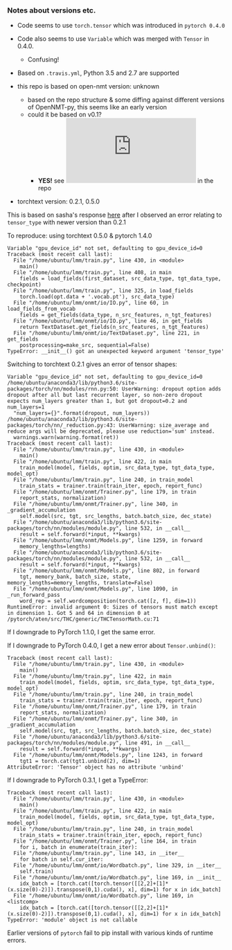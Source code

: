 ### Notes about versions etc.

- Code seems to use `torch.tensor` which was introduced in `pytorch 0.4.0`
- Code also seems to use `Variable` which was merged with `Tensor` in 0.4.0.
    - Confusing!

- Based on `.travis.yml`, Python 3.5 and 2.7 are supported

- this repo is based on open-nmt version: unknown
    - based on the repo structure & some diffing against different versions of OpenNMT-py, this seems like an early version
    - could it be based on v0.1? 
        - **YES!** see ![setup.py](https://github.com/j0ma/lmm/blob/master/setup.py) in the repo

- torchtext version: 0.2.1, 0.5.0

This is based on sasha's response [here](https://github.com/OpenNMT/OpenNMT-py/issues/767) after I observed an error relating to `tensor_type` with newer version than 0.2.1

To reproduce: using torchtext 0.5.0 & pytorch 1.4.0

```
Variable "gpu_device_id" not set, defaulting to gpu_device_id=0
Traceback (most recent call last):
  File "/home/ubuntu/lmm/train.py", line 430, in <module>
    main()
  File "/home/ubuntu/lmm/train.py", line 408, in main
    fields = load_fields(first_dataset, src_data_type, tgt_data_type, checkpoint)
  File "/home/ubuntu/lmm/train.py", line 325, in load_fields
    torch.load(opt.data + '.vocab.pt'), src_data_type)
  File "/home/ubuntu/lmm/onmt/io/IO.py", line 60, in load_fields_from_vocab
    fields = get_fields(data_type, n_src_features, n_tgt_features)
  File "/home/ubuntu/lmm/onmt/io/IO.py", line 46, in get_fields
    return TextDataset.get_fields(n_src_features, n_tgt_features)
  File "/home/ubuntu/lmm/onmt/io/TextDataset.py", line 221, in get_fields
    postprocessing=make_src, sequential=False)
TypeError: __init__() got an unexpected keyword argument 'tensor_type'
```

Switching to torchtext 0.2.1 gives an error of tensor shapes:

```
Variable "gpu_device_id" not set, defaulting to gpu_device_id=0
/home/ubuntu/anaconda3/lib/python3.6/site-packages/torch/nn/modules/rnn.py:50: UserWarning: dropout option adds dropout after all but last recurrent layer, so non-zero dropout expects num_layers greater than 1, but got dropout=0.2 and num_layers=1
  "num_layers={}".format(dropout, num_layers))
/home/ubuntu/anaconda3/lib/python3.6/site-packages/torch/nn/_reduction.py:43: UserWarning: size_average and reduce args will be deprecated, please use reduction='sum' instead.
  warnings.warn(warning.format(ret))
Traceback (most recent call last):
  File "/home/ubuntu/lmm/train.py", line 430, in <module>
    main()
  File "/home/ubuntu/lmm/train.py", line 422, in main
    train_model(model, fields, optim, src_data_type, tgt_data_type, model_opt)
  File "/home/ubuntu/lmm/train.py", line 240, in train_model
    train_stats = trainer.train(train_iter, epoch, report_func)
  File "/home/ubuntu/lmm/onmt/Trainer.py", line 179, in train
    report_stats, normalization)
  File "/home/ubuntu/lmm/onmt/Trainer.py", line 340, in _gradient_accumulation
    self.model(src, tgt, src_lengths, batch.batch_size, dec_state)
  File "/home/ubuntu/anaconda3/lib/python3.6/site-packages/torch/nn/modules/module.py", line 532, in __call__
    result = self.forward(*input, **kwargs)
  File "/home/ubuntu/lmm/onmt/Models.py", line 1259, in forward
    memory_lengths=lengths)
  File "/home/ubuntu/anaconda3/lib/python3.6/site-packages/torch/nn/modules/module.py", line 532, in __call__
    result = self.forward(*input, **kwargs)
  File "/home/ubuntu/lmm/onmt/Models.py", line 802, in forward
    tgt, memory_bank, batch_size, state, memory_lengths=memory_lengths, translate=False)
  File "/home/ubuntu/lmm/onmt/Models.py", line 1090, in _run_forward_pass
    word_rep = self.wordcomposition(torch.cat([z, f], dim=1))
RuntimeError: invalid argument 0: Sizes of tensors must match except in dimension 1. Got 5 and 64 in dimension 0 at /pytorch/aten/src/THC/generic/THCTensorMath.cu:71
```

If I downgrade to PyTorch 1.1.0, I get the same error.

If I downgrade to PyTorch 0.4.0, I get a new error about `Tensor.unbind()`:

```
Traceback (most recent call last):
  File "/home/ubuntu/lmm/train.py", line 430, in <module>
    main()
  File "/home/ubuntu/lmm/train.py", line 422, in main
    train_model(model, fields, optim, src_data_type, tgt_data_type, model_opt)
  File "/home/ubuntu/lmm/train.py", line 240, in train_model
    train_stats = trainer.train(train_iter, epoch, report_func)
  File "/home/ubuntu/lmm/onmt/Trainer.py", line 179, in train
    report_stats, normalization)
  File "/home/ubuntu/lmm/onmt/Trainer.py", line 340, in _gradient_accumulation
    self.model(src, tgt, src_lengths, batch.batch_size, dec_state)
  File "/home/ubuntu/anaconda3/lib/python3.6/site-packages/torch/nn/modules/module.py", line 491, in __call__
    result = self.forward(*input, **kwargs)
  File "/home/ubuntu/lmm/onmt/Models.py", line 1243, in forward
    tgt1 = torch.cat(tgt1.unbind(2), dim=1)
AttributeError: 'Tensor' object has no attribute 'unbind'
```

If I downgrade to PyTorch 0.3.1, I get a TypeError:

```
Traceback (most recent call last):
  File "/home/ubuntu/lmm/train.py", line 430, in <module>
    main()
  File "/home/ubuntu/lmm/train.py", line 422, in main
    train_model(model, fields, optim, src_data_type, tgt_data_type, model_opt)
  File "/home/ubuntu/lmm/train.py", line 240, in train_model
    train_stats = trainer.train(train_iter, epoch, report_func)
  File "/home/ubuntu/lmm/onmt/Trainer.py", line 164, in train
    for i, batch in enumerate(train_iter):
  File "/home/ubuntu/lmm/train.py", line 143, in __iter__
    for batch in self.cur_iter:
  File "/home/ubuntu/lmm/onmt/io/Wordbatch.py", line 329, in __iter__
    self.train)
  File "/home/ubuntu/lmm/onmt/io/Wordbatch.py", line 169, in __init__
    idx_batch = [torch.cat([torch.tensor([[2,2]+[1]*(x.size(0)-2)]).transpose(0,1).cuda(), x], dim=1) for x in idx_batch]
  File "/home/ubuntu/lmm/onmt/io/Wordbatch.py", line 169, in <listcomp>
    idx_batch = [torch.cat([torch.tensor([[2,2]+[1]*(x.size(0)-2)]).transpose(0,1).cuda(), x], dim=1) for x in idx_batch]
TypeError: 'module' object is not callable
```

Earlier versions of `pytorch` fail to pip install with various kinds of runtime errors.

